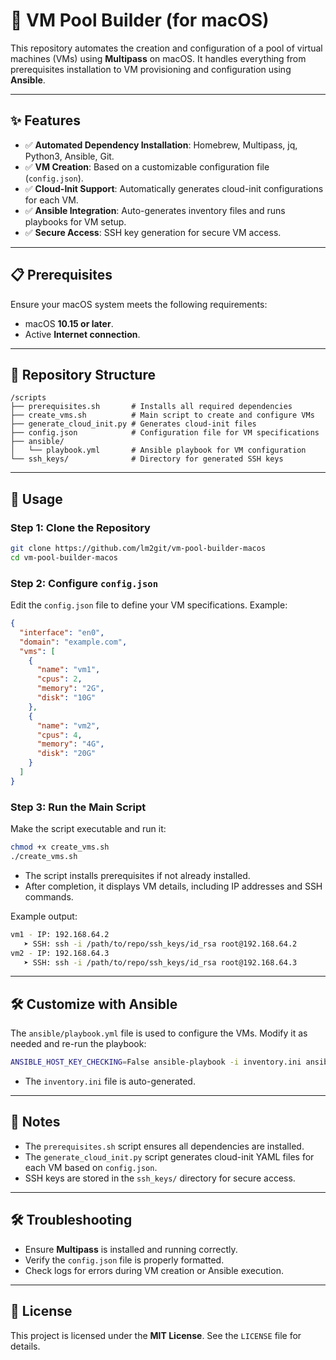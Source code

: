 # 🚀 VM Pool Builder (for macOS)

This repository automates the creation and configuration of a pool of virtual machines (VMs) using **Multipass** on macOS. It handles everything from prerequisites installation to VM provisioning and configuration using **Ansible**.

---

## ✨ Features

- ✅ **Automated Dependency Installation**: Homebrew, Multipass, jq, Python3, Ansible, Git.
- ✅ **VM Creation**: Based on a customizable configuration file (`config.json`).
- ✅ **Cloud-Init Support**: Automatically generates cloud-init configurations for each VM.
- ✅ **Ansible Integration**: Auto-generates inventory files and runs playbooks for VM setup.
- ✅ **Secure Access**: SSH key generation for secure VM access.

---

## 📋 Prerequisites

Ensure your macOS system meets the following requirements:
- macOS **10.15 or later**.
- Active **Internet connection**.

---

## 📂 Repository Structure

```plaintext
/scripts
├── prerequisites.sh       # Installs all required dependencies
├── create_vms.sh          # Main script to create and configure VMs
├── generate_cloud_init.py # Generates cloud-init files
├── config.json            # Configuration file for VM specifications
├── ansible/
│   └── playbook.yml       # Ansible playbook for VM configuration
└── ssh_keys/              # Directory for generated SSH keys
```

---

## 🚀 Usage

### Step 1: Clone the Repository

```bash
git clone https://github.com/lm2git/vm-pool-builder-macos
cd vm-pool-builder-macos
```

### Step 2: Configure `config.json`

Edit the `config.json` file to define your VM specifications. Example:

```json
{
  "interface": "en0",
  "domain": "example.com",
  "vms": [
    {
      "name": "vm1",
      "cpus": 2,
      "memory": "2G",
      "disk": "10G"
    },
    {
      "name": "vm2",
      "cpus": 4,
      "memory": "4G",
      "disk": "20G"
    }
  ]
}
```

### Step 3: Run the Main Script

Make the script executable and run it:

```bash
chmod +x create_vms.sh
./create_vms.sh
```

- The script installs prerequisites if not already installed.
- After completion, it displays VM details, including IP addresses and SSH commands.

Example output:

```bash
vm1 - IP: 192.168.64.2
   ➤ SSH: ssh -i /path/to/repo/ssh_keys/id_rsa root@192.168.64.2
vm2 - IP: 192.168.64.3
   ➤ SSH: ssh -i /path/to/repo/ssh_keys/id_rsa root@192.168.64.3
```

---

## 🛠️ Customize with Ansible

The `ansible/playbook.yml` file is used to configure the VMs. Modify it as needed and re-run the playbook:

```bash
ANSIBLE_HOST_KEY_CHECKING=False ansible-playbook -i inventory.ini ansible/playbook.yml
```

- The `inventory.ini` file is auto-generated.

---

## 📝 Notes

- The `prerequisites.sh` script ensures all dependencies are installed.
- The `generate_cloud_init.py` script generates cloud-init YAML files for each VM based on `config.json`.
- SSH keys are stored in the `ssh_keys/` directory for secure access.

---

## 🛠️ Troubleshooting

- Ensure **Multipass** is installed and running correctly.
- Verify the `config.json` file is properly formatted.
- Check logs for errors during VM creation or Ansible execution.

---

## 📜 License

This project is licensed under the **MIT License**. See the `LICENSE` file for details.